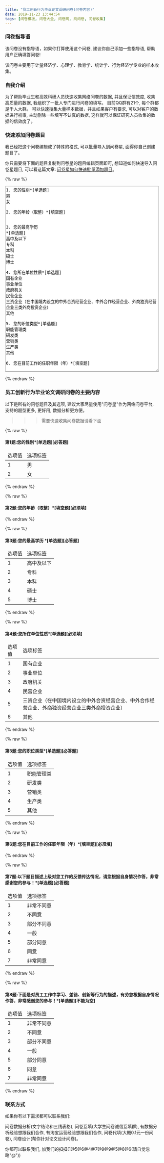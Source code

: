 ```yaml
---
title: "员工创新行为毕业论文调研问卷(问卷内容)"
date: 2019-11-23 13:44:54
tags: [问卷模板, 问卷大全, 问卷网, 刷问卷, 问卷收集]
---
```


### 问卷指导语

该问卷没有指导语，如果你打算使用这个问卷, 建议你自己添加一些指导语, 帮助用户正确填答问卷!

该问卷主要用于计量经济学、心理学、教育学、统计学、行为经济学专业的样本收集。

<!-- more -->


### 自我介绍

为了帮助毕业生和高效科研人员快速收集网络问卷的数据, 并且保证信效度, 收集高质量的数据, 我组织了一批人专门进行问卷的填写。
目前QQ群有21个, 每个群都是千人大群。 可以快速搜集大量样本数据，并且如果客户有要求, 可以对客户的数据进行初审, 
主动删除一些填写不认真的数据, 这样就可以保证研究人员收集的数据的信效度了。



### 快速添加问卷题目

我已经把这个问卷编辑成了特殊的格式, 可以批量导入到问卷星, 面得你自己创建题目了。

你只需要将下面的题目复制到问卷星的题目编辑页面即可, 想知道如何快速导入问卷星题目, 可以看这篇文章: [问卷星如何快速批量添加题目](https://mlln.cn/2019/06/01/%E9%97%AE%E5%8D%B7%E6%98%9F%E5%A6%82%E4%BD%95%E5%BF%AB%E9%80%9F%E6%B7%BB%E5%8A%A0%E6%89%B9%E9%87%8F%E9%A2%98%E7%9B%AE/index.html)。

{% raw %}
<textarea rows="40" style="width: 100%;">1. 您的性别*[单选题]
男
女

2. 您的年龄（取整）*[填空题]


3. 您的最高学历
*[单选题]
高中及以下
专科
本科
硕士
博士

4. 您所在单位性质*[单选题]
国有企业
事业单位
政府机关
民营企业
三资企业（在中国境内设立的中外合资经营企业、中外合作经营企业、外商独资经营企业三类外商投资企业）
其他

5. 您的职位类型*[单选题]
职能管理类
研发类
营销类
生产类
其他

6. 您在目前工作的任职年限（年）*[填空题]


7. 以下题目描述上级对您工作的反馈传达情况，请您根据自身情况作答，非常感谢您的参与！*[单选题]
非常不同意
不同意
部分不同意
一般
部分同意
同意
非常同意

8. 下面是对员工工作中学习、差错、创新等行为的描述，有劳您根据自身情况作答，非常感谢您的参与！*[单选题]
非常不同意
不同意
部分不同意
一般
部分同意
同意
非常同意</textarea>
{% endraw %}

### 员工创新行为毕业论文调研问卷的主要内容

以下是所有的问卷题目及其选项, 建议大家尽量使用"问卷星"作为网络问卷平台, 支持的题型更多, 更好用, 数据分析更方便。

>>> 需要快速收集问卷数据请看下面


{% raw %}
<div class="qitem">
<h4>第1题:您的性别*[单选题][必答题]</h4>

<table class="table">
<thead>
<tr><td>选项值</td><td>选项标签</td></tr>
</thead>
<tbody>
<tr><td>1</td><td>男</td></tr>
<tr><td>2</td><td>女</td></tr>
</tbody>
</table>

</div>
{% endraw %}


{% raw %}
<div class="qitem">
<h4>第2题:您的年龄（取整）*[填空题][必须填]</h4>

</div>
{% endraw %}


{% raw %}
<div class="qitem">
<h4>第3题:您的最高学历
*[单选题][必答题]</h4>

<table class="table">
<thead>
<tr><td>选项值</td><td>选项标签</td></tr>
</thead>
<tbody>
<tr><td>1</td><td>高中及以下</td></tr>
<tr><td>2</td><td>专科</td></tr>
<tr><td>3</td><td>本科</td></tr>
<tr><td>4</td><td>硕士</td></tr>
<tr><td>5</td><td>博士</td></tr>
</tbody>
</table>

</div>
{% endraw %}


{% raw %}
<div class="qitem">
<h4>第4题:您所在单位性质*[单选题][必须填]</h4>

<table class="table">
<thead>
<tr><td>选项值</td><td>选项标签</td></tr>
</thead>
<tbody>
<tr><td>1</td><td>国有企业</td></tr>
<tr><td>2</td><td>事业单位</td></tr>
<tr><td>3</td><td>政府机关</td></tr>
<tr><td>4</td><td>民营企业</td></tr>
<tr><td>5</td><td>三资企业（在中国境内设立的中外合资经营企业、中外合作经营企业、外商独资经营企业三类外商投资企业）</td></tr>
<tr><td>6</td><td>其他</td></tr>
</tbody>
</table>

</div>
{% endraw %}


{% raw %}
<div class="qitem">
<h4>第5题:您的职位类型*[单选题][必答题]</h4>

<table class="table">
<thead>
<tr><td>选项值</td><td>选项标签</td></tr>
</thead>
<tbody>
<tr><td>1</td><td>职能管理类</td></tr>
<tr><td>2</td><td>研发类</td></tr>
<tr><td>3</td><td>营销类</td></tr>
<tr><td>4</td><td>生产类</td></tr>
<tr><td>5</td><td>其他</td></tr>
</tbody>
</table>

</div>
{% endraw %}


{% raw %}
<div class="qitem">
<h4>第6题:您在目前工作的任职年限（年）*[填空题][必须填]</h4>

</div>
{% endraw %}


{% raw %}
<div class="qitem">
<h4>第7题:以下题目描述上级对您工作的反馈传达情况，请您根据自身情况作答，非常感谢您的参与！*[单选题][必答题]</h4>

<table class="table">
<thead>
<tr><td>选项值</td><td>选项标签</td></tr>
</thead>
<tbody>
<tr><td>1</td><td>非常不同意</td></tr>
<tr><td>2</td><td>不同意</td></tr>
<tr><td>3</td><td>部分不同意</td></tr>
<tr><td>4</td><td>一般</td></tr>
<tr><td>5</td><td>部分同意</td></tr>
<tr><td>6</td><td>同意</td></tr>
<tr><td>7</td><td>非常同意</td></tr>
</tbody>
</table>

</div>
{% endraw %}


{% raw %}
<div class="qitem">
<h4>第8题:下面是对员工工作中学习、差错、创新等行为的描述，有劳您根据自身情况作答，非常感谢您的参与！*[单选题][不能为空]</h4>

<table class="table">
<thead>
<tr><td>选项值</td><td>选项标签</td></tr>
</thead>
<tbody>
<tr><td>1</td><td>非常不同意</td></tr>
<tr><td>2</td><td>不同意</td></tr>
<tr><td>3</td><td>部分不同意</td></tr>
<tr><td>4</td><td>一般</td></tr>
<tr><td>5</td><td>部分同意</td></tr>
<tr><td>6</td><td>同意</td></tr>
<tr><td>7</td><td>非常同意</td></tr>
</tbody>
</table>

</div>
{% endraw %}



<!-- ---
title: 心理教育医学的问卷免费下载
date: 2019-05-23 08:59:15
tags: [问卷星, 问卷网, 问卷下载, 问卷互填, 问卷设计, 问卷模板, 毕业问卷, 问卷数据分析, 问卷代填, ]
--- -->

### 联系方式
 
如果你有以下需求都可以联系我们:

问卷数据分析(文字结论和三线表格), 问卷互填(大学生问卷诚信互填群), 有数据分析经验想跟我们合作, 有淘宝运营经验想跟我们合作, 问卷代填(大概0.1元一份问卷), 问卷设计(帮你针对论文设计问卷)。

你都可以联系我们, 加我们的扣扣(1@5@6@4@7@9@9@5@6@6(请自觉忽略"@"))
